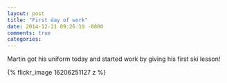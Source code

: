 ```yaml
---
layout: post
title: "First day of work"
date: 2014-12-21 09:26:19 -0800
comments: true
categories: 
---
```


Martin got his uniform today and started work by giving his first ski lesson!

{% flickr_image 16206251127 z %}
